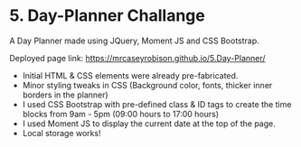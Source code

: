 # 5. Day-Planner Challange

A Day Planner made using JQuery, Moment JS and CSS Bootstrap.

Deployed page link: https://mrcaseyrobison.github.io/5.Day-Planner/

+ Initial HTML & CSS elements were already pre-fabricated.
+ Minor styling tweaks in CSS (Background color, fonts, thicker inner borders in the planner)
+ I used CSS Bootstrap with pre-defined class & ID tags to create the time blocks from 9am - 5pm (09:00 hours to 17:00 hours)
+ I used Moment JS to display the current date at the top of the page.
+ Local storage works!
